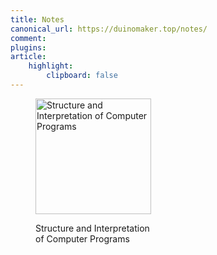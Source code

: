 ```yaml
---
title: Notes
canonical_url: https://duinomaker.top/notes/
comment:
plugins:
article:
    highlight:
        clipboard: false
---
```


<figure class="image has-mb-6">
<a href="/SICP/" target="_self"><img class="image not-gallery-item" src="/images/books/sicp.jpg" alt="Structure and Interpretation of Computer Programs" style="height: 185px; width: auto;" /></a>
<p class="rigid foreword">Structure and Interpretation<br />of Computer Programs</p>
</figure>

<!-- <div class="tile is-ancestor">
<div class="tile">
<figure class="image has-mb-6">
<a href="/SICP/" target="_self"><img class="image not-gallery-item" src="/images/books/sicp.jpg" alt="Structure and Interpretation of Computer Programs" style="height: 185px; width: auto;" /></a>
<p class="rigid foreword">Structure and Interpretation<br />of Computer Programs</p>
</figure>
</div>

<div class="tile">
<figure class="image has-mb-6">
<a href="/ITOC/" target="_self"><img class="image not-gallery-item" src="/images/books/itoc.jpg" alt="Structure and Interpretation of Computer Programs" style="height: 185px; width: auto;" /></a>
<p class="rigid foreword">Introduction to the<br />Theory of Computation</p>
</figure>
</div>
</div> -->